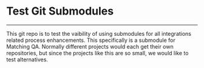 # Test Git Submodules
---
This git repo is to test the vaibility of using submodules for all integrations related process enhancements. This specifically is a submodule for Matching QA. Normally different projects would each get their own repositories, but since the projects like this are so small, we would like to test alternatives.